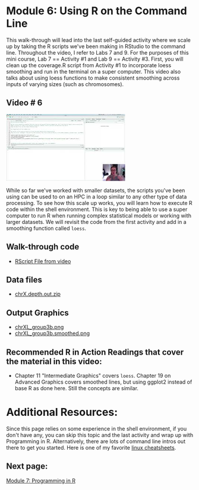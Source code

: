 # Module 6: Using R on the Command Line

This walk-through will lead into the last self-guided activity where we scale up by taking the R scripts we've been making in RStudio to the command line. Throughout the video, I refer to Labs 7 and 9. For the purposes of this mini course, Lab 7 == Activity #1 and Lab 9 == Activity #3. First, you will clean up the coverage.R script from Activity #1 to incorporate loess smoothing and run in the terminal on a super computer. This video also talks about using loess functions to make consistent smoothing across inputs of varying sizes (such as chromosomes). 

## Video # 6

[![](https://github.com/StevisonLab/R-Mini-Course/blob/main/images/video_7.jpg)](https://youtu.be/kXAStC4maNA)

While so far we've worked with smaller datasets, the scripts you've been using can be used to on an HPC in a loop similar to any other type of data processing. To see how this scale up works, you will learn how to  execute R code within the shell environment. This is key to being able to use a super computer to run R when running complex statistical models or working with larger datasets. We will revisit the code from the first activity and add in a smoothing function called `loess`. 

## Walk-through code

* [RScript File from video](https://github.com/StevisonLab/R-Mini-Course/blob/main/datafiles/4.05.walkthrough.R)

## Data files

* [chrX.depth.out.zip](https://github.com/StevisonLab/R-Mini-Course/blob/main/datafiles/chrX.depth.out.zip)

## Output Graphics

* [chrXL_group3b.png](https://github.com/StevisonLab/R-Mini-Course/blob/main/datafiles/chrXL_group3b.png)
* [chrXL_group3b.smoothed.png](https://github.com/StevisonLab/R-Mini-Course/blob/main/datafiles/chrXL_group3b.smoothed.png)

## Recommended R in Action Readings that cover the material in this video:
* Chapter 11 "Intermediate Graphics" covers `loess`. Chapter 19 on Advanced Graphics covers smoothed lines, but using ggplot2 instead of base R as done here. Still the concepts are similar.

# Additional Resources:
Since this page relies on some experience in the shell environment, if you don't have any, you can skip this topic and the last activity and wrap up with Programming in R. Alternatively, there are lots of command line intros out there to get you started. Here is one of my favorite [linux cheatsheets](https://ubuntudanmark.dk/filer/fwunixref.pdf).

## Next page:
[Module 7: Programming in R](https://github.com/StevisonLab/R-Mini-Course/blob/main/R%20Programming.md)
